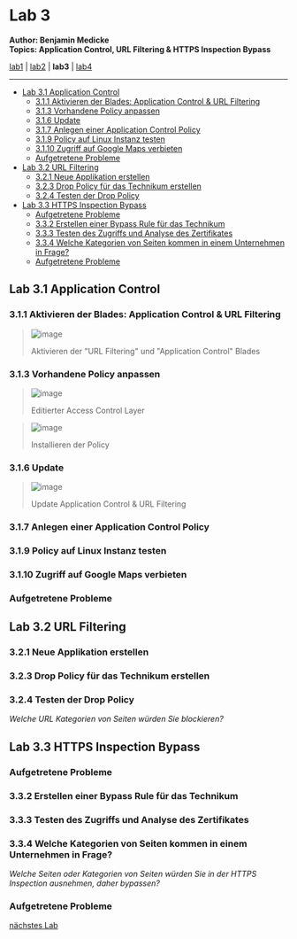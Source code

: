 # Lab 3

**Author: Benjamin Medicke**<br>
**Topics: Application Control, URL Filtering & HTTPS Inspection Bypass**

[lab1](lab1.md) | [lab2](lab2.md) | **lab3** | [lab4](lab4.md)

---

<!-- vim-markdown-toc GFM -->

* [Lab 3.1 Application Control](#lab-31-application-control)
  * [3.1.1 Aktivieren der Blades: Application Control & URL Filtering](#311-aktivieren-der-blades-application-control--url-filtering)
  * [3.1.3 Vorhandene Policy anpassen](#313-vorhandene-policy-anpassen)
  * [3.1.6 Update](#316-update)
  * [3.1.7 Anlegen einer Application Control Policy](#317-anlegen-einer-application-control-policy)
  * [3.1.9 Policy auf Linux Instanz testen](#319-policy-auf-linux-instanz-testen)
  * [3.1.10 Zugriff auf Google Maps verbieten](#3110-zugriff-auf-google-maps-verbieten)
  * [Aufgetretene Probleme](#aufgetretene-probleme)
* [Lab 3.2 URL Filtering](#lab-32-url-filtering)
  * [3.2.1 Neue Applikation erstellen](#321-neue-applikation-erstellen)
  * [3.2.3 Drop Policy für das Technikum erstellen](#323-drop-policy-für-das-technikum-erstellen)
  * [3.2.4 Testen der Drop Policy](#324-testen-der-drop-policy)
* [Lab 3.3 HTTPS Inspection Bypass](#lab-33-https-inspection-bypass)
  * [Aufgetretene Probleme](#aufgetretene-probleme-1)
  * [3.3.2 Erstellen einer Bypass Rule für das Technikum](#332-erstellen-einer-bypass-rule-für-das-technikum)
  * [3.3.3 Testen des Zugriffs und Analyse des Zertifikates](#333-testen-des-zugriffs-und-analyse-des-zertifikates)
  * [3.3.4 Welche Kategorien von Seiten kommen in einem Unternehmen in Frage?](#334-welche-kategorien-von-seiten-kommen-in-einem-unternehmen-in-frage)
  * [Aufgetretene Probleme](#aufgetretene-probleme-2)

<!-- vim-markdown-toc -->

## Lab 3.1 Application Control

### 3.1.1 Aktivieren der Blades: Application Control & URL Filtering

>![image](https://user-images.githubusercontent.com/173962/118366373-3c89f100-b5a0-11eb-82c3-75b74dc23f65.png)
>
> Aktivieren der "URL Filtering" und "Application Control" Blades 

### 3.1.3 Vorhandene Policy anpassen

> ![image](https://user-images.githubusercontent.com/173962/118367659-61cb2f00-b5a1-11eb-881f-ffc645d7c729.png)
>
> Editierter Access Control Layer


>![image](https://user-images.githubusercontent.com/173962/118368168-f03fb080-b5a1-11eb-8334-0af5eb660284.png)
>
> Installieren der Policy

### 3.1.6 Update

>![image](https://user-images.githubusercontent.com/173962/118369547-15352300-b5a4-11eb-9f7e-7d6637d75611.png)
>
> Update Application Control & URL Filtering

### 3.1.7 Anlegen einer Application Control Policy

### 3.1.9 Policy auf Linux Instanz testen

<!-- Erfahrungen? -->

### 3.1.10 Zugriff auf Google Maps verbieten

### Aufgetretene Probleme

## Lab 3.2 URL Filtering

### 3.2.1 Neue Applikation erstellen

### 3.2.3 Drop Policy für das Technikum erstellen

### 3.2.4 Testen der Drop Policy

*Welche URL Kategorien von Seiten würden Sie blockieren?*

## Lab 3.3 HTTPS Inspection Bypass

### Aufgetretene Probleme

### 3.3.2 Erstellen einer Bypass Rule für das Technikum

### 3.3.3 Testen des Zugriffs und Analyse des Zertifikates

### 3.3.4 Welche Kategorien von Seiten kommen in einem Unternehmen in Frage?

<!-- Privacy concerns! -->

*Welche Seiten oder Kategorien von Seiten würden Sie in der HTTPS Inspection ausnehmen, daher bypassen?*

### Aufgetretene Probleme

[nächstes Lab](lab4.md)
